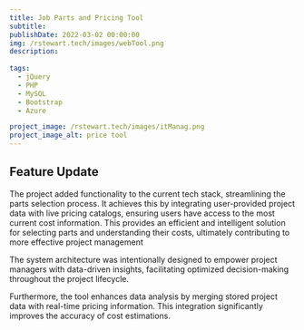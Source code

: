 ```yaml
---
title: Job Parts and Pricing Tool
subtitle: 
publishDate: 2022-03-02 00:00:00
img: /rstewart.tech/images/webTool.png
description: 
 
tags:
  - jQuery
  - PHP
  - MySQL
  - Bootstrap
  - Azure

project_image: /rstewart.tech/images/itManag.png
project_image_alt: price tool
---
```


## Feature Update

>
 The project added functionality to the current tech stack, streamlining the parts selection process. It achieves this by integrating user-provided project data with live pricing catalogs, ensuring users have access to the most current cost information. This provides an efficient and intelligent solution for selecting parts and understanding their costs, ultimately contributing to more effective project management

The system architecture was intentionally designed to empower project managers with data-driven insights, facilitating optimized decision-making throughout the project lifecycle.

Furthermore, the tool enhances data analysis by merging stored project data with real-time pricing information. This integration significantly improves the accuracy of cost estimations.
